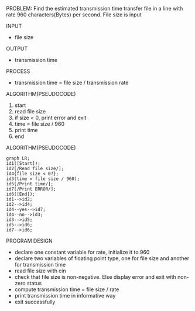 PROBLEM: Find the estimated transmission time transfer file in a line with rate 960 characters(Bytes) per second. File size is input

INPUT

- file size

OUTPUT

- transmission time

PROCESS

- transmission time = file size / transmission rate

ALGORITHM(PSEUDOCODE)

1. start
2. read file size
3. if size < 0, print error and exit 
4. time = file size / 960
5. print time
6. end

ALGORITHM(PSEUDOCODE)

```mermaid
graph LR;
id1([Start]);
id2[/Read file size/];
id4{file size < 0?};
id3(time = file size / 960);
id5[/Print time/];
id7[/Print ERROR/];
id6([End]);
id1-->id2;
id2-->id4;
id4--yes-->id7;
id4--no-->id3;
id3-->id5;
id5-->id6;
id7-->id6;
```

PROGRAM DESIGN

- declare one constant variable for rate, initialize it to 960
- declare two variables of floating point type, one for file size and another for transmission time
- read file size with cin
- check that file size is non-negative. Else display error and exit with non-zero status
- compute transmission time = file size / rate
- print transmission time in informative way
- exit successfully

